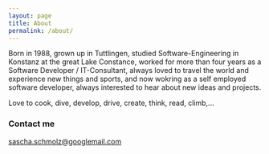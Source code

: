 ```yaml
---
layout: page
title: About
permalink: /about/
---
```


Born in 1988, grown up in Tuttlingen, studied Software-Engineering in Konstanz at the great Lake Constance, worked for more than four years as a Software Developer / IT-Consultant, always loved to travel the world and experience new things and sports, and now wokring as a self employed software developer, always interested to hear about new ideas and projects.

Love to cook, dive, develop, drive, create, think, read, climb,...

### Contact me

[sascha.schmolz@googlemail.com](mailto:sascha.schmolz@googlemail.com)
